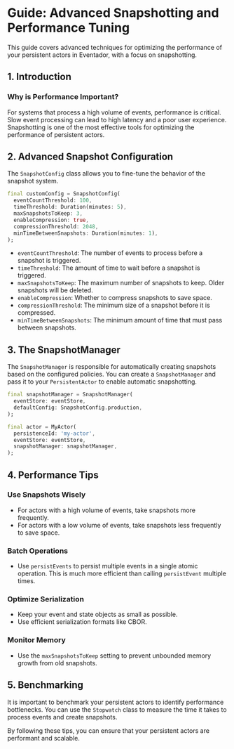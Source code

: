 # Guide: Advanced Snapshotting and Performance Tuning

This guide covers advanced techniques for optimizing the performance of your persistent actors in Eventador, with a focus on snapshotting.

## 1. Introduction

### Why is Performance Important?

For systems that process a high volume of events, performance is critical. Slow event processing can lead to high latency and a poor user experience. Snapshotting is one of the most effective tools for optimizing the performance of persistent actors.

## 2. Advanced Snapshot Configuration

The `SnapshotConfig` class allows you to fine-tune the behavior of the snapshot system.

```dart
final customConfig = SnapshotConfig(
  eventCountThreshold: 100,
  timeThreshold: Duration(minutes: 5),
  maxSnapshotsToKeep: 3,
  enableCompression: true,
  compressionThreshold: 2048,
  minTimeBetweenSnapshots: Duration(minutes: 1),
);
```

*   `eventCountThreshold`: The number of events to process before a snapshot is triggered.
*   `timeThreshold`: The amount of time to wait before a snapshot is triggered.
*   `maxSnapshotsToKeep`: The maximum number of snapshots to keep. Older snapshots will be deleted.
*   `enableCompression`: Whether to compress snapshots to save space.
*   `compressionThreshold`: The minimum size of a snapshot before it is compressed.
*   `minTimeBetweenSnapshots`: The minimum amount of time that must pass between snapshots.

## 3. The SnapshotManager

The `SnapshotManager` is responsible for automatically creating snapshots based on the configured policies. You can create a `SnapshotManager` and pass it to your `PersistentActor` to enable automatic snapshotting.

```dart
final snapshotManager = SnapshotManager(
  eventStore: eventStore,
  defaultConfig: SnapshotConfig.production,
);

final actor = MyActor(
  persistenceId: 'my-actor',
  eventStore: eventStore,
  snapshotManager: snapshotManager,
);
```

## 4. Performance Tips

### Use Snapshots Wisely

*   For actors with a high volume of events, take snapshots more frequently.
*   For actors with a low volume of events, take snapshots less frequently to save space.

### Batch Operations

*   Use `persistEvents` to persist multiple events in a single atomic operation. This is much more efficient than calling `persistEvent` multiple times.

### Optimize Serialization

*   Keep your event and state objects as small as possible.
*   Use efficient serialization formats like CBOR.

### Monitor Memory

*   Use the `maxSnapshotsToKeep` setting to prevent unbounded memory growth from old snapshots.

## 5. Benchmarking

It is important to benchmark your persistent actors to identify performance bottlenecks. You can use the `Stopwatch` class to measure the time it takes to process events and create snapshots.

By following these tips, you can ensure that your persistent actors are performant and scalable.
